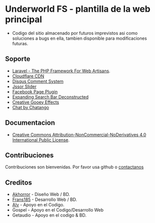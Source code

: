 # Underworld FS - plantilla de la web principal


 * Codigo del sitio almacenado por futuros imprevistos asi como soluciones a bugs en ella, tambien disponible para modificaciones futuras.

## Soporte
 * [Laravel - The PHP Framework For Web Artisans](https://laravel.com/).
 * [Cloudflare CDN](http://www.cloudflare.com/)
 * [Disqus Comment System](http://disqus.com/)
 * [Jssor Slider](http://www.jssor.com/index.html)
 * [Facebook Page Plugin](https://developers.facebook.com/docs/plugins/page-plugin)
 * [Expanding Search Bar Deconstructed](http://tympanus.net/codrops/2013/06/26/expanding-search-bar-deconstructed/)
 * [Creative Gooey Effects](http://tympanus.net/Development/CreativeGooeyEffects/send.html)
 * [Chat by Chatango](http://chatango.com/)

## Documentacion
 * [Creative Commons Attribution-NonCommercial-NoDerivatives 4.0 International Public License](https://creativecommons.org/licenses/by-nc-nd/4.0/legalcode).


## Contribuciones
Contribuciones son bienvenidas. Por favor usa github o [contactanos](http://www.underworldfansub.net/contacto)  

## Creditos
 * [Akhorror](https://github.com/akhorror) - Diseño Web / BD.
 * [Frans185](http://frans.moe/) - Desarrollo Web / BD.
 * [Alv](https://github.com/alvaromonsalve) - Apoyo en el Codigo.  
 * Gospel - Apoyo en el Codigo/Desarrollo Web
 * Getaudio - Apoyo en el codigo & BD.
